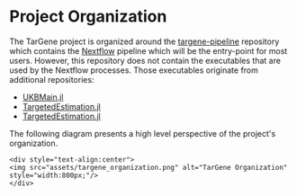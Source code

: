 # Project Organization

The TarGene project is organized around the [targene-pipeline](https://github.com/TARGENE/targene-pipeline) repository which contains the [Nextflow](https://www.nextflow.io/) pipeline which will be the entry-point for most users. However, this repository does not contain the executables that are used by the Nextflow processes. Those executables originate from additional repositories:

- [UKBMain.jl](https://github.com/TARGENE/UKBMain.jl)
- [TargetedEstimation.jl](https://github.com/TARGENE/TargetedEstimation.jl)
- [TargetedEstimation.jl](https://github.com/TARGENE/TargetedEstimation.jl)

The following diagram presents a high level perspective of the project's organization.

```@raw html
<div style="text-align:center">
<img src="assets/targene_organization.png" alt="TarGene Organization" style="width:800px;"/>
</div>
```
